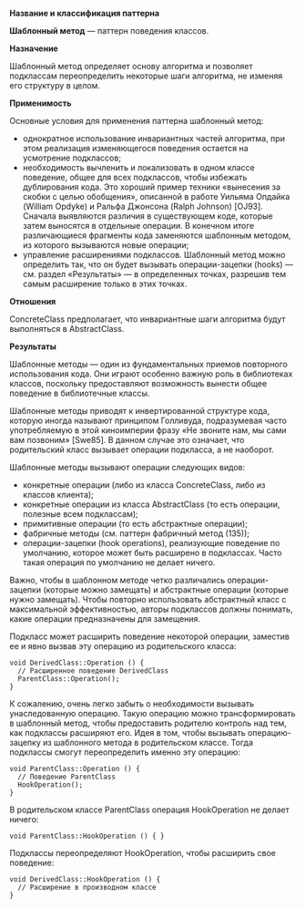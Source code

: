 ﻿**Название и классификация паттерна﻿**
 
﻿**Шаблонный метод﻿** — паттерн поведения классов.
 
﻿**Назначение﻿**
 
Шаблонный метод определяет основу алгоритма и позволяет подклассам переопределить некоторые шаги алгоритма, не изменяя его структуру в целом.

﻿**Применимость﻿**
 
Основные условия для применения паттерна шаблонный метод:
* однократное использование инвариантных частей алгоритма, при этом реализация изменяющегося поведения остается на усмотрение подклассов;
* необходимость вычленить и локализовать в одном классе поведение, общее для всех подклассов, чтобы избежать дублирования кода. Это хороший пример техники «вынесения за скобки с целью обобщения», описанной в работе Уильяма Опдайка (William Opdyke) и Ральфа Джонсона (Ralph Johnson) [OJ93]. Сначала выявляются различия в существующем коде, которые затем выносятся в отдельные операции. В конечном итоге различающиеся фрагменты кода заменяются шаблонным методом, из которого вызываются новые операции;
* управление расширениями подклассов. Шаблонный метод можно определить так, что он будет вызывать операции-зацепки (hooks) — см. раздел «Результаты» — в определенных точках, разрешив тем самым расширение только в этих точках.

﻿**Отношения﻿**
 
ConcreteClass предполагает, что инвариантные шаги алгоритма будут выполняться в AbstractClass.

﻿**Результаты﻿**
 
Шаблонные методы — один из фундаментальных приемов повторного использования кода. Они играют особенно важную роль в библиотеках классов, поскольку предоставляют возможность вынести общее поведение в библиотечные классы.

Шаблонные методы приводят к инвертированной структуре кода, которую иногда называют принципом Голливуда, подразумевая часто употребляемую в этой киноимперии фразу «Не звоните нам, мы сами вам позвоним» [Swe85]. В данном случае это означает, что родительский класс вызывает операции подкласса, а не наоборот.

Шаблонные методы вызывают операции следующих видов:
* конкретные операции (либо из класса ConcreteClass, либо из классов клиента);
* конкретные операции из класса AbstractClass (то есть операции, полезные всем подклассам);
* примитивные операции (то есть абстрактные операции);
* фабричные методы (см. паттерн фабричный метод (135));
* операции-зацепки (hook operations), реализующие поведение по умолчанию, которое может быть расширено в подклассах. Часто такая операция по умолчанию не делает ничего.

Важно, чтобы в шаблонном методе четко различались операции-зацепки (которые можно замещать) и абстрактные операции (которые нужно замещать). Чтобы повторно использовать абстрактный класс с максимальной эффективностью, авторы подклассов должны понимать, какие операции предназначены для замещения.

Подкласс может расширить поведение некоторой операции, заместив ее и явно вызвав эту операцию из родительского класса:

```
void DerivedClass::Operation () {
  // Расширенное поведение DerivedClass
  ParentClass::Operation();
}
```

К сожалению, очень легко забыть о необходимости вызывать унаследованную операцию. Такую операцию можно трансформировать в шаблонный метод, чтобы предоставить родителю контроль над тем, как подклассы расширяют его. Идея в том, чтобы вызывать операцию-зацепку из шаблонного метода в родительском классе. Тогда подклассы смогут переопределить именно эту операцию:

```
void ParentClass::Operation () {
  // Поведение ParentClass
  HookOperation();
}
```

В родительском классе ParentClass операция HookOperation не делает ничего:

```
void ParentClass::HookOperation () { }
```

Подклассы переопределяют HookOperation, чтобы расширить свое поведение:

```
void DerivedClass::HookOperation () {
  // Расширение в производном классе
}
```
